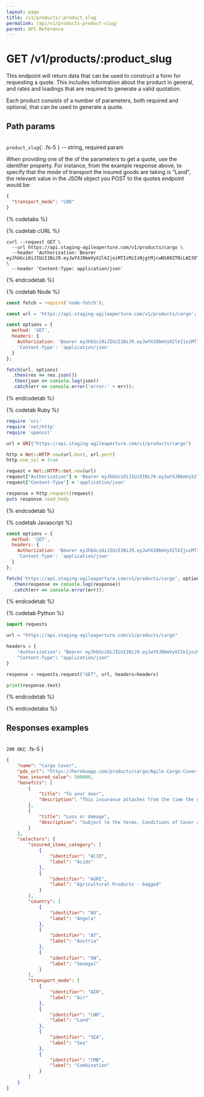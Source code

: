 ```yaml
---
layout: page
title: /v1/products/:product_slug
permalink: /api/v1/products-product-slug/
parent: API Reference
---
```


# GET /v1/products/:product_slug

This endpoint will return data that can be used to construct a form for requesting a quote. This includes information about the product in general, and rates and loadings that are required to generate a valid quotation.

Each product consists of a number of parameters, both required and optional, that can be used to generate a quote.

## Path params
\
`product_slug`{: .fs-5 } -- string, required param

When providing one of the of the parameters to get a quote, use the identifier property. For instance, from the example response above, to specify that the mode of transport the insured goods are taking is "Land", the relevant value in the JSON object you POST to the quotes endpoint would be:

```json
{
  "transport_mode": "LND"
}
```


{% codetabs %}

{% codetab cURL %}
```shell
curl --request GET \
  --url https://api.staging-agileaperture.com/v1/products/cargo \
  --header 'Authorization: Bearer eyJhbGciOiJIUzI1NiJ9.eyJwYXJ0bmVyX2lkIjoiMTIzMzIzNjgtMjcwNS00ZTNiLWI3OTUtY2Y3YWUwOGRlZWE3IiwiaWF0IjoxNTU4NTY5MzY1fQ.q0_oulKwggDw1yQcM877OXhOm2X6sVOhUNnu7_jUzmg' \
  --header 'Content-Type: application/json'
```
{% endcodetab %}

{% codetab Node %}
```js
const fetch = require('node-fetch');

const url = 'https://api.staging-agileaperture.com/v1/products/cargo';

const options = {
  method: 'GET',
  headers: {
    Authorization: 'Bearer eyJhbGciOiJIUzI1NiJ9.eyJwYXJ0bmVyX2lkIjoiMTIzMzIzNjgtMjcwNS00ZTNiLWI3OTUtY2Y3YWUwOGRlZWE3IiwiaWF0IjoxNTU4NTY5MzY1fQ.q0_oulKwggDw1yQcM877OXhOm2X6sVOhUNnu7_jUzmg',
    'Content-Type': 'application/json'
  }
};

fetch(url, options)
  .then(res => res.json())
  .then(json => console.log(json))
  .catch(err => console.error('error:' + err));
```
{% endcodetab %}

{% codetab Ruby %}
```ruby
require 'uri'
require 'net/http'
require 'openssl'

url = URI("https://api.staging-agileaperture.com/v1/products/cargo")

http = Net::HTTP.new(url.host, url.port)
http.use_ssl = true

request = Net::HTTP::Get.new(url)
request["Authorization"] = 'Bearer eyJhbGciOiJIUzI1NiJ9.eyJwYXJ0bmVyX2lkIjoiMTIzMzIzNjgtMjcwNS00ZTNiLWI3OTUtY2Y3YWUwOGRlZWE3IiwiaWF0IjoxNTU4NTY5MzY1fQ.q0_oulKwggDw1yQcM877OXhOm2X6sVOhUNnu7_jUzmg'
request["Content-Type"] = 'application/json'

response = http.request(request)
puts response.read_body
```
{% endcodetab %}

{% codetab Javascript %}
```js
const options = {
  method: 'GET',
  headers: {
    Authorization: 'Bearer eyJhbGciOiJIUzI1NiJ9.eyJwYXJ0bmVyX2lkIjoiMTIzMzIzNjgtMjcwNS00ZTNiLWI3OTUtY2Y3YWUwOGRlZWE3IiwiaWF0IjoxNTU4NTY5MzY1fQ.q0_oulKwggDw1yQcM877OXhOm2X6sVOhUNnu7_jUzmg',
    'Content-Type': 'application/json'
  }
};

fetch('https://api.staging-agileaperture.com/v1/products/cargo', options)
  .then(response => console.log(response))
  .catch(err => console.error(err));
```
{% endcodetab %}

{% codetab Python %}
```python
import requests

url = "https://api.staging-agileaperture.com/v1/products/cargo"

headers = {
    "Authorization": "Bearer eyJhbGciOiJIUzI1NiJ9.eyJwYXJ0bmVyX2lkIjoiMTIzMzIzNjgtMjcwNS00ZTNiLWI3OTUtY2Y3YWUwOGRlZWE3IiwiaWF0IjoxNTU4NTY5MzY1fQ.q0_oulKwggDw1yQcM877OXhOm2X6sVOhUNnu7_jUzmg",
    "Content-Type": "application/json"
}

response = requests.request("GET", url, headers=headers)

print(response.text)
```
{% endcodetab %}

{% endcodetabs %}

## Responses examples
\
`200 OK`{: .fs-5 }

```json
{
	"name": "Cargo Cover",
	"pds_url": "https://herokuapp.com/products/cargo/Agile-Cargo-Cover-PDS.pdf",
	"max_insured_value": 500000,
	"benefits": [
		{
			"title": "To your door",
			"description": "This insurance attaches from the time the goods are first moved in the warehouse or at the place of storage for the purpose of the immediate loading into or onto the Conveyance for the commencement of Transit, continues during the ordinary course of transit and terminates on completion of unloading from the Conveyance in or at the final destination as nominated by You."
		},
		{
			"title": "Loss or damage",
			"description": "Subject to the terms, Conditions of Cover and exclusions of this Policy, We will insure You up to the Sum Insured for loss of or damage to the Goods occurring whilst in Transit during the Period of Insurance caused by Accidental Damage."
		}
	],
	"selectors": {
		"insured_items_category": [
			{
				"identifier": "ACID",
				"label": "Acids"
			},
			{
				"identifier": "AGRI",
				"label": "Agricultural Products - bagged"
			}
		],
		"country": [
			{
				"identifier": "AO",
				"label": "Angola"
			},
			{
				"identifier": "AT",
				"label": "Austria"
			},
			{
				"identifier": "SN",
				"label": "Senegal"
			}
		],
		"transport_mode": [
			{
				"identifier": "AIR",
				"label": "Air"
			},
			{
				"identifier": "LND",
				"label": "Land"
			},
			{
				"identifier": "SEA",
				"label": "Sea"
			},
			{
				"identifier": "CMB",
				"label": "Combination"
			}
		]
	}
}
```